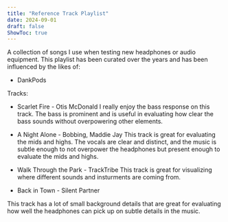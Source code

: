 ```yaml
---
title: "Reference Track Playlist"
date: 2024-09-01
draft: false
ShowToc: true
---
```

A collection of songs I use when testing new headphones or audio equipment.
This playlist has been curated over the years and has been influenced by the likes of:
- DankPods

Tracks:
- Scarlet Fire - Otis McDonald
I really enjoy the bass response on this track. The bass is prominent and is useful in evaluating how clear the bass sounds without overpowering other elements.

- A Night Alone - Bobbing, Maddie Jay
This track is great for evaluating the mids and highs. The vocals are clear and distinct, and the music is subtle enough to not overpower the headphones but present enough to evaluate the mids and highs.

- Walk Through the Park - TrackTribe
This track is great for visualizing where different sounds and insturments are coming from. 

- Back in Town - Silent Partner

This track has a lot of small background details that are great for evaluating how well the headphones can pick up on subtle details in the music.
